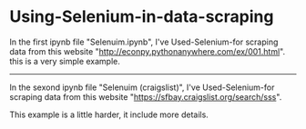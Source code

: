 # Using-Selenium-in-data-scraping

In the first ipynb file "Selenuim.ipynb", I've Used-Selenium-for scraping data from this website "http://econpy.pythonanywhere.com/ex/001.html".
this is a very simple example.

--------------------------------------------------------------------------------------------------------------------------------
In the sexond ipynb file "Selenuim (craigslist)", I've Used-Selenium-for scraping data from this website "https://sfbay.craigslist.org/search/sss".

This example is a little harder, it include more details.
